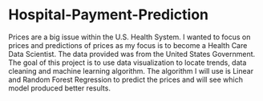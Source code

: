 # Hospital-Payment-Prediction

Prices are a big issue within the U.S. Health System. I wanted to focus on prices and predictions of prices as my focus is to become a Health Care Data Scientist. The data provided was from the United States Government. The goal of this project is to use data visualization to locate trends, data cleaning and machine learning algorithm. The algorithm I will use is Linear and Random Forest Regression to predict the prices and will see which model produced better results.

